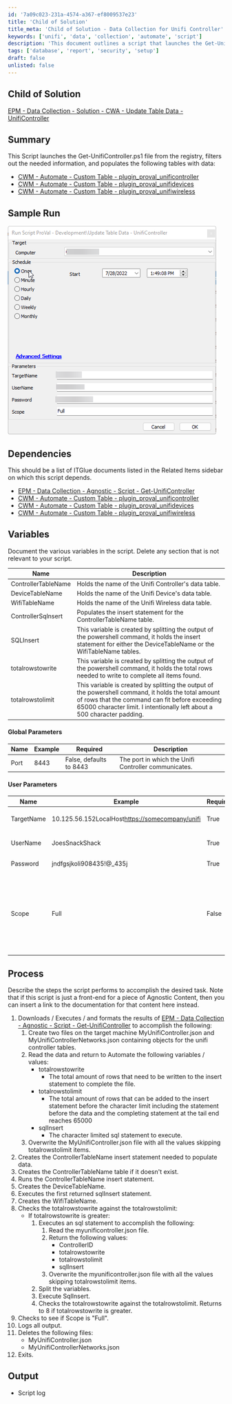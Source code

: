 ```yaml
---
id: '7a09c023-231a-4574-a367-ef8009537e23'
title: 'Child of Solution'
title_meta: 'Child of Solution - Data Collection for Unifi Controller'
keywords: ['unifi', 'data', 'collection', 'automate', 'script']
description: 'This document outlines a script that launches the Get-UnifiController.ps1 file from the registry to filter and populate data into various tables related to the Unifi Controller. It includes sample runs, dependencies, variables, process steps, and output logs.'
tags: ['database', 'report', 'security', 'setup']
draft: false
unlisted: false
---
```

## Child of Solution

[EPM - Data Collection - Solution - CWA - Update Table Data - UnifiController](<../../solutions/CWA - Update Table Data - UnifiController.md>)  

## Summary

This Script launches the Get-UnifiController.ps1 file from the registry, filters out the needed information, and populates the following tables with data:

- [CWM - Automate - Custom Table - plugin_proval_unificontroller](<../tables/plugin_proval_unificontroller.md>)
- [CWM - Automate - Custom Table - plugin_proval_unifidevices](<../tables/plugin_proval_unifidevices.md>)
- [CWM - Automate - Custom Table - plugin_proval_unifiwireless](<../tables/plugin_proval_unifiwireless.md>)

## Sample Run

![Sample Run](../../../static/img/Update-Table-Data---UnifiController/image_1.png)

## Dependencies

This should be a list of ITGlue documents listed in the Related Items sidebar on which this script depends.

- [EPM - Data Collection - Agnostic - Script - Get-UnifiController](<../../powershell/Get-UnifiController.md>)
- [CWM - Automate - Custom Table - plugin_proval_unificontroller](<../tables/plugin_proval_unificontroller.md>)
- [CWM - Automate - Custom Table - plugin_proval_unifidevices](<../tables/plugin_proval_unifidevices.md>)
- [CWM - Automate - Custom Table - plugin_proval_unifiwireless](<../tables/plugin_proval_unifiwireless.md>)

## Variables

Document the various variables in the script. Delete any section that is not relevant to your script.

| Name                | Description                                                                                   |
|---------------------|-----------------------------------------------------------------------------------------------|
| ControllerTableName | Holds the name of the Unifi Controller's data table.                                        |
| DeviceTableName     | Holds the name of the Unifi Device's data table.                                            |
| WifiTableName       | Holds the name of the Unifi Wireless data table.                                            |
| ControllerSqlnsert  | Populates the insert statement for the ControllerTableName table.                           |
| SQLInsert            | This variable is created by splitting the output of the powershell command, it holds the insert statement for either the DeviceTableName or the WifiTableName tables. |
| totalrowstowrite    | This variable is created by splitting the output of the powershell command, it holds the total rows needed to write to complete all items found. |
| totalrowstolimit    | This variable is created by splitting the output of the powershell command, it holds the total amount of rows that the command can fit before exceeding 65000 character limit. I intentionally left about a 500 character padding. |

#### Global Parameters

| Name  | Example | Required                       | Description                                           |
|-------|---------|--------------------------------|-------------------------------------------------------|
| Port  | 8443    | False, defaults to 8443        | The port in which the Unifi Controller communicates. |

#### User Parameters

| Name        | Example                                                                                       | Required | Description                                                         |
|-------------|-----------------------------------------------------------------------------------------------|----------|---------------------------------------------------------------------|
| TargetName  | 10.125.56.152LocalHost[https://somecompany/unifi](https://somecompany/unifi) | True     | The Url, HostName, or IP address of the Unifi Controller           |
| UserName    | JoesSnackShack                                                                                | True     | The username for an admin account on the Unifi Controller.          |
| Password    | jndfgsjkoli908435!@_435j                                                                      | True     | The Password for the admin account provided above.                  |
| Scope       | Full                                                                                          | False    | Under Empty or Null operation, this script will populate data into the following tables:  plugin_proval_unificontroller  plugin_proval_unifidevices  Under `Full` operation this script will additionally populate the following table: plugin_proval_unifiwireless |

## Process

Describe the steps the script performs to accomplish the desired task. Note that if this script is just a front-end for a piece of Agnostic Content, then you can insert a link to the documentation for that content here instead.

1. Downloads / Executes / and formats the results of [EPM - Data Collection - Agnostic - Script - Get-UnifiController](<../../powershell/Get-UnifiController.md>) to accomplish the following:
   1. Create two files on the target machine MyUnifiController.json and MyUnifiControllerNetworks.json containing objects for the unifi controller tables.
   2. Read the data and return to Automate the following variables / values:
      - totalrowstowrite
        - The total amount of rows that need to be written to the insert statement to complete the file.
      - totalrowstolimit
        - The total amount of rows that can be added to the insert statement before the character limit including the statement before the data and the completing statement at the tail end reaches 65000
      - sqlInsert
        - The character limited sql statement to execute.
   3. Overwrite the MyUnifiController.json file with all the values skipping totalrowstolimit items.
2. Creates the ControllerTableName insert statement needed to populate data.
3. Creates the ControllerTableName table if it doesn't exist.
4. Runs the ControllerTableName insert statement.
5. Creates the DeviceTableName.
6. Executes the first returned sqlInsert statement.
7. Creates the WifiTableName.
8. Checks the totalrowstowrite against the totalrowstolimit:
   - If totalrowstowrite is greater:
     1. Executes an sql statement to accomplish the following:
        1. Read the myunificontroller.json file.
        2. Return the following values:
           - ControllerID
           - totalrowstowrite
           - totalrowstolimit
           - sqlInsert
        3. Overwrite the myunificontroller.json file with all the values skipping totalrowstolimit items.
     2. Split the variables.
     3. Execute SqlInsert.
     4. Checks the totalrowstowrite against the totalrowstolimit. Returns to 8 if totalrowstowrite is greater.
9. Checks to see if Scope is "Full".
10. Logs all output.
11. Deletes the following files:
    - MyUnifiController.json
    - MyUnifiControllerNetworks.json
12. Exits.

## Output

- Script log












